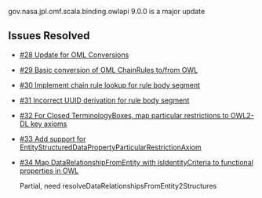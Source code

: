 gov.nasa.jpl.omf.scala.binding.owlapi 9.0.0 is a major update

## Issues Resolved

- [#28 Update for OML Conversions](https://github.com/JPL-IMCE/gov.nasa.jpl.omf.scala.binding.owlapi/issues/28)

- [#29 Basic conversion of OML ChainRules to/from OWL](https://github.com/JPL-IMCE/gov.nasa.jpl.omf.scala.binding.owlapi/issues/29)

- [#30 Implement chain rule lookup for rule body segment](https://github.com/JPL-IMCE/gov.nasa.jpl.omf.scala.binding.owlapi/issues/30)

- [#31 Incorrect UUID derivation for rule body segment](https://github.com/JPL-IMCE/gov.nasa.jpl.omf.scala.binding.owlapi/issues/31)

- [#32 For Closed TerminologyBoxes, map particular restrictions to OWL2-DL key axioms](https://github.com/JPL-IMCE/gov.nasa.jpl.omf.scala.binding.owlapi/issues/32)

- [#33 Add support for EntityStructuredDataPropertyParticularRestrictionAxiom](https://github.com/JPL-IMCE/gov.nasa.jpl.omf.scala.binding.owlapi/issues/33)

- [#34 Map DataRelationshipFromEntity with isIdentityCriteria to functional properties in OWL](https://github.com/JPL-IMCE/gov.nasa.jpl.omf.scala.binding.owlapi/issues/34)

  Partial, need resolveDataRelationshipsFromEntity2Structures